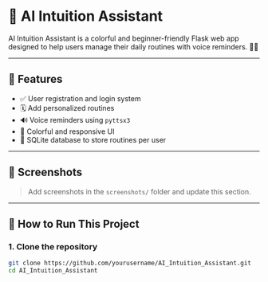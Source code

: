 # 🎨 AI Intuition Assistant

AI Intuition Assistant is a colorful and beginner-friendly Flask web app designed to help users manage their daily routines with voice reminders. 🧠🔔

---

## 🌟 Features
- ✅ User registration and login system
- 🗓 Add personalized routines
- 🔊 Voice reminders using `pyttsx3`
- 🎨 Colorful and responsive UI
- 💾 SQLite database to store routines per user

---

## 📸 Screenshots

> Add screenshots in the `screenshots/` folder and update this section.

---

## 🚀 How to Run This Project

### 1. Clone the repository
```bash
git clone https://github.com/yourusername/AI_Intuition_Assistant.git
cd AI_Intuition_Assistant
